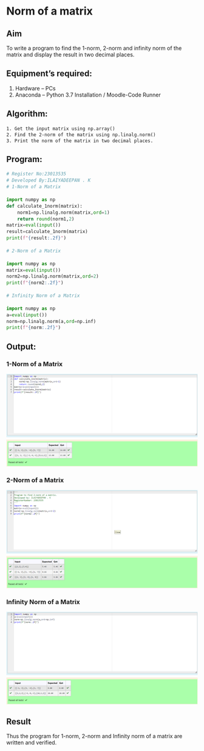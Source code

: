 # Norm of a matrix
## Aim
To write a program to find the 1-norm, 2-norm and infinity norm of the matrix and display the result in two decimal places.
## Equipment’s required:
1.	Hardware – PCs
2.	Anaconda – Python 3.7 Installation / Moodle-Code Runner
## Algorithm:
	1. Get the input matrix using np.array()   
    2. Find the 2-norm of the matrix using np.linalg.norm()
	3. Print the norm of the matrix in two decimal places.
## Program:
```Python
# Register No:23013535
# Developed By:ILAIYADEEPAN . K
# 1-Norm of a Matrix

import numpy as np 
def calculate_1norm(matrix):
    norm1=np.linalg.norm(matrix,ord=1)
    return round(norm1,2)
matrix=eval(input())
result=calculate_1norm(matrix)
print(f"{result:.2f}")

# 2-Norm of a Matrix

import numpy as np
matrix=eval(input())
norm2=np.linalg.norm(matrix,ord=2)
print(f"{norm2:.2f}")

# Infinity Norm of a Matrix

import numpy as np 
a=eval(input())
norm=np.linalg.norm(a,ord=np.inf)
print(f"{norm:.2f}")


```
## Output:
### 1-Norm of a Matrix
![Alt text](<Norm output1.png>)

### 2-Norm of a Matrix
![Alt text](<Norm output2.png>)

### Infinity Norm of a Matrix
![Alt text](<Norm output3.png>)

## Result
Thus the program for 1-norm, 2-norm and Infinity norm of a matrix are written and verified.
